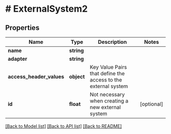 # # ExternalSystem2

## Properties

Name | Type | Description | Notes
------------ | ------------- | ------------- | -------------
**name** | **string** |  |
**adapter** | **string** |  |
**access_header_values** | **object** | Key Value Pairs that define the access to the external system |
**id** | **float** | Not necessary when creating a new external system | [optional]

[[Back to Model list]](../../README.md#models) [[Back to API list]](../../README.md#endpoints) [[Back to README]](../../README.md)
